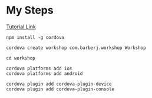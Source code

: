# My Steps 

[Tutorial Link](https://ccoenraets.github.io/cordova-tutorial/create-cordova-project.html)
```
npm install -g cordova
```

```
cordova create workshop com.barberj.workshop Workshop
```

```
cd workshop
```

```
cordova platforms add ios
cordova platforms add android
```

```
cordova plugin add cordova-plugin-device
cordova plugin add cordova-plugin-console
```
